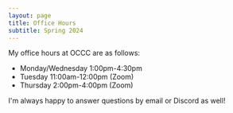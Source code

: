 ```yaml
---
layout: page
title: Office Hours
subtitle: Spring 2024
---
```


My office hours at OCCC are as follows:
- Monday/Wednesday 1:00pm-4:30pm
- Tuesday 11:00am-12:00pm (Zoom)
- Thursday 2:00pm-4:00pm (Zoom)

I'm always happy to answer questions by email or Discord as well!
